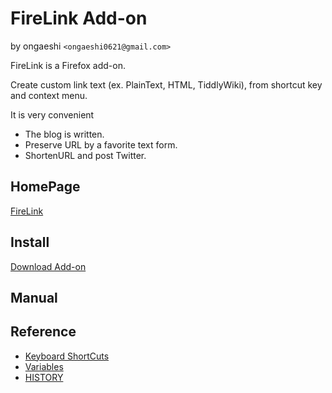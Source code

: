 FireLink Add-on
====================
by ongaeshi ``<ongaeshi0621@gmail.com>``

FireLink is a Firefox add-on.

Create custom link text (ex. PlainText, HTML, TiddlyWiki),
from shortcut key and context menu.

It is very convenient

* The blog is written.
* Preserve URL by a favorite text form.
* ShortenURL and post Twitter.

HomePage
---------------
[FireLink](http://firelink.ongaeshi.me/)

Install
---------------
[Download Add-on](https://addons.mozilla.org/en-US/firefox/addon/firelink/)

Manual
---------------

Reference
---------------
* [Keyboard ShortCuts](https://github.com/ongaeshi/firelink/blob/master/shortcuts.md)
* [Variables](https://github.com/ongaeshi/firelink/blob/master/variables.md)
* [HISTORY](https://github.com/ongaeshi/firelink/blob/master/HISTORY.md)
